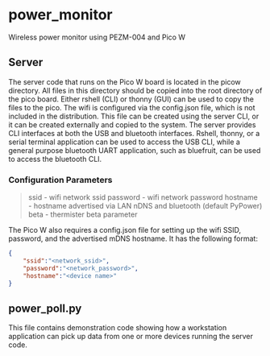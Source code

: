 # power_monitor
Wireless power monitor using PEZM-004 and Pico W

## Server
The server code that runs on the Pico W board is located in the picow directory. All files in this directory should be copied into the root directory of the pico board. Either rshell (CLI) or thonny (GUI) can be used to copy the files to the pico.
The wifi is configured via the config.json file, which is not included in the distribution. This file can be created using the server CLI, or it can be created externally and copied to the system.
The server provides CLI interfaces at both the USB and bluetooth interfaces. Rshell, thonny, or a serial terminal application can be used to access the USB CLI, while a general purpose bluetooth UART application, such as bluefruit, can be used to access the bluetooth CLI.
### Configuration Parameters
> ssid - wifi network ssid
> password - wifi network password
> hostname - hostname advertised via LAN nDNS and bluetooth (default PyPower)
> beta - thermister beta parameter

The Pico W also requires a config.json file for setting up the wifi SSID, password, and the advertised mDNS hostname. It has the following format:
```json
{
    "ssid":"<network_ssid>",
    "password":"<network_password>",
    "hostname":"<device name>"
}
```

## power_poll.py
This file contains demonstration code showing how a workstation application can pick
up data from one or more devices running the server code.
